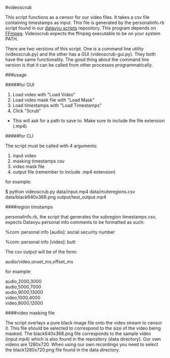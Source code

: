 #videoscrub

This script functions as a censor for our video files. It takes a csv file containing timestamps as input. This file is generated by the personalinfo.rb script found in our [datavyu scripts](https://github.com/SeedlingsBabylab/datavyu_scripts) repository. This program depends on [FFmpeg](https://www.ffmpeg.org/). Videoscrub expects the ffmpeg executable to be on your system PATH.


There are two versions of this script. One is a command line utility (videoscrub.py) and the other has a GUI (videoscrub-gui.py). They both have the same functionality. The good thing about the command line version is that it can be called from other processes programmatically.

###usage

#####for GUI

 1. Load video with "Load Video"
 1. Load video mask file with "Load Mask"
 1. Load timestamps with "Load Timestamps"
 1. Click "Scrub"
  * This will ask for a path to save to. Make sure to include the file extension (.mp4)

#####for CLI

The script must be called with 4 arguments:

1. input video
1. masking timestamps csv
1. video mask file
1. output file (remember to include .mp4 extension)

for example:   

$ python videoscrub.py data/input.mp4 data/muteregions.csv data/black640x368.png output/test_output.mp4   


####region timstamps

personalinfo.rb, the script that generates the subregion timestamps csv, expects Datavyu personal info comments to be formatted as such:

%com: personal info [audio]: social security number

%com: personal info [video]: butt

The csv output will be of the form:

audio/video,onset_ms,offset_ms

for example:

audio,2000,3000  
audio,5000,7000  
audio,9000,13000  
video,1000,4000  
video,8000,12000


####video masking file

The script overlays a pure black image file onto the video stream to censor it. This file should be selected to correspond to the size of the video being masked. The black640x368.png file corresponds to the sample video (input.mp4) which is also found in the repository (data directory). Our own videos are 1280x720. When using our own recordings you need to select the black1280x720.png file found in the data directory.
